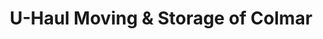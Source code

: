 ---
title: "U-Haul Moving & Storage of Colmar"
url: /colmar/u-haul-moving-and-storage-of-colmar/
shop: storage rental
---